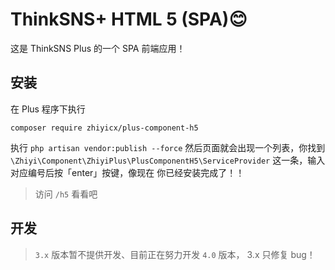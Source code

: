 # ThinkSNS+ HTML 5 (SPA)😊

这是 ThinkSNS Plus 的一个 SPA 前端应用！

## 安装

在 Plus 程序下执行

```shell
composer require zhiyicx/plus-component-h5
```

执行 `php artisan vendor:publish --force` 然后页面就会出现一个列表，你找到 `\Zhiyi\Component\ZhiyiPlus\PlusComponentH5\ServiceProvider` 这一条，输入对应编号后按「enter」按键，像现在 你已经安装完成了！！

> 访问 `/h5` 看看吧

## 开发

> `3.x` 版本暂不提供开发、目前正在努力开发 `4.0` 版本， 3.x 只修复 bug！
